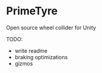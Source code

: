# PrimeTyre
Open source wheel collider for Unity

TODO:
- write readme
- braking optimizations
- gizmos